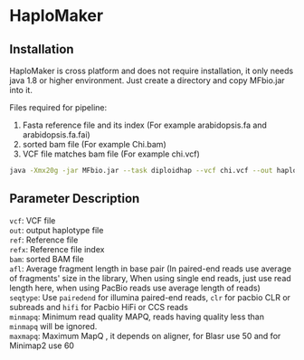# HaploMaker

## Installation

HaploMaker is cross platform and does not require installation, it only needs java 1.8 or higher environment. Just create a directory and copy MFbio.jar into it.

Files required for pipeline:
1) Fasta reference file and its index (For example arabidopsis.fa and arabidopsis.fa.fai)
2) sorted bam file (For example Chi.bam)
3) VCF file matches bam file (For example chi.vcf)

```bash
java -Xmx20g -jar MFbio.jar --task diploidhap --vcf chi.vcf --out haplotypes.hap --afl 400 --seqtype pairedend --minmapq 10 --maxmapq 50 --ref arabidopsis.fa --refx arabidopsis.fa.fai --bam Chi.bam > out.log
```

## Parameter Description

`vcf`: VCF file</br>
`out`: output haplotype file</br>
`ref`: Reference file</br>
`refx`: Reference file index</br> 
`bam`: sorted BAM file</br>
`afl`: Average fragment length in base pair (In paired-end reads use average of fragments' size in the library, When using single end reads, just use read length here, when using PacBio reads use average length of reads)</br>
`seqtype`: Use `pairedend` for illumina paired-end reads, `clr` for pacbio CLR or subreads and `hifi` for Pacbio HiFi or CCS reads</br>
`minmapq`: Minimum read quality MAPQ, reads having quality less than `minmapq` will be ignored.</br>
`maxmapq`: Maximum MapQ , it depends on aligner, for Blasr use 50 and for Minimap2 use 60</br>


